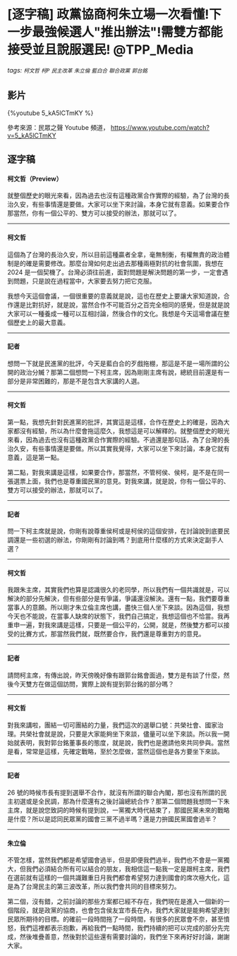 # [逐字稿] 政黨協商柯朱立場一次看懂!下一步最強候選人"推出辦法"!需雙方都能接受並且說服選民! @TPP_Media

###### tags: `柯文哲` `柯P` `民主改革` `朱立倫` `藍白合` `聯合政黨` `郭台銘`

## 影片

{%youtube 5_kA5lCTmKY %}

參考來源：民眾之聲 Youtube 頻道， https://www.youtube.com/watch?v=5_kA5lCTmKY

## 逐字稿

#### 柯文哲（Preview）

就整個歷史的眼光來看，因為過去也沒有這種政黨合作實際的經驗，為了台灣的長治久安，有些事情還是要做。大家可以坐下來討論，本身它就有意義。如果要合作那當然，你有一個公平的、雙方可以接受的辦法，那就可以了。

---

#### 柯文哲

這個為了台灣的長治久安，所以目前這種贏者全拿，毫無制衡，有權無責的政治體制是的確是需要修改。那麼台灣如何走出過去那種兩極對抗的社會氛圍，我想在 2024 是一個契機了。台灣必須往前進，面對問題是解決問題的第一步，一定會遇到問題，只是說在過程當中，大家要去努力把它克服。

我想今天這個會議，一個很重要的意義就是說，這也在歷史上要讓大家知道說，合作還是比對抗好，就是說，當然合作不可能百分之百完全相同的感覺，但是就是說大家可以一種養成一種可以互相討論，然後合作的文化。我想是今天這場會議在整個歷史上的最大意義。

---

#### 記者

想問一下就是民進黨的批評，今天是藍白合的歹戲拖棚，那這是不是一場所謂的公開的政治分贓？那第二個想問一下柯主席，因為剛剛主席有說，總統目前還是有一部分是非常困難的，那是不是包含大家講的人選。

---

#### 柯文哲

第一點，我想先針對民進黨的批評，其實這是這樣，合作在歷史上的確是，因為大家都沒有經驗，所以為什麼會拖這麼久，我想這是可以解釋的。就整個歷史的眼光來看，因為過去也沒有這種政黨合作實際的經驗。不過還是那句話，為了台灣的長治久安，有些事情還是要做。所以其實我覺得，大家可以坐下來討論，本身它就有意義，這是第一點。

第二點，對我來講是這樣，如果要合作，那當然，不管柯侯、侯柯，是不是在同一張選票上面，我們也是尊重國民黨的意見。對我來講，就是說，你有一個公平的、雙方可以接受的辦法，那就可以了。

---

#### 記者

問一下柯主席就是說，你剛有說尊重侯柯或是柯侯的這個安排，在討論說到底要民調還是一些初選的辦法，你剛剛有討論到嗎？到底用什麼樣的方式來決定副手人選？

---

#### 柯文哲

我跟朱主席，其實我們也算是認識很久的老同學，所以我們有一個共識就是，可以解決的部分先解決，但有些部分是有爭議，爭議還沒解決。還有一點，我們要尊重當事人的意願。所以剛才朱立倫主席也講，盡快三個人坐下來談。因為這個，我想今天也不能說，在當事人缺席的狀態下，我們自己搞定，我想這個也不恰當。我再重申一遍，對我來講是這樣，只要是一個公平的，公開，就是，然後雙方都可以接受的比賽方式，那當然我們就，既然要合作，我們還是尊重對方的意見。

---

#### 記者

請問柯主席，有傳出說，昨天傍晚好像有跟郭台銘會面過，雙方是有談了什麼，然後今天雙方在做這個訪問，實際上說有提到郭台銘的部分嗎？

---

#### 柯文哲

對我來講啦，團結一切可團結的力量，我們這次的選舉口號：共榮社會、國家治理。共榮社會就是說，只要是大家能夠坐下來談，儘量可以坐下來談。所以我一開始就表明，我對郭台銘董事長的態度，就是說，我們也是邀請他來共同參與。當然是看，常常是這樣，先確定戰略，至於怎麼做，當然這個也是各方要坐下來談。

---

#### 記者

26 號的時候市長有提到選舉不合作，就沒有所謂的聯合內閣，那也沒有所謂的民主初選或是全民調，那為什麼還有之後討論總統合作？那第二個問題我想問一下朱主席，就是說您致詞的時候有提到說，一黨獨大時代結束了，那國民黨未來的戰略是什麼？所以是認同民眾黨的國會三黨不過半嗎？還是力拚國民黨國會過半？

---

#### 朱立倫

不管怎樣，當然我們都是希望國會過半，但是即便我們過半，我們也不會是一黨獨大，但我們必須結合所有可以結合的朋友，我相信這一點我一定是跟柯主席，我們在選前就有這樣的一個共識難重日月我們都會希望努力達到國會的席次極大化，這是為了台灣民主的第三波改革，所以我們會共同的目標來努力。

第二個，沒有錯，之前討論的那些方案都已經不存在，我們現在是進入一個新的一個階段，就是政黨的協商，也會包含侯友宜市長在內，我們大家就是能夠希望達到民眾所期待的目標。的確前一段時間拖了一段時間，有很多的民眾會不奈，甚至憤怒，我們這裡都表示抱歉，再給我們一點時間，我們持續的把可以完成的部分先完成，然後堆疊善意，然後對於這些還有需要討論的，我們坐下來再好好討論，謝謝大家。


